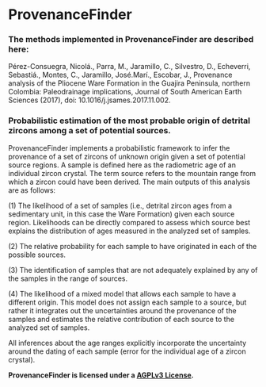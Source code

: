 # ProvenanceFinder

### The methods implemented in ProvenanceFinder are described here:

Pérez-Consuegra, Nicolá., Parra, M., Jaramillo, C., Silvestro, D., Echeverri, Sebastiá., Montes, C., Jaramillo, José.Marí., Escobar, J., Provenance analysis of the Pliocene Ware Formation in the Guajira Peninsula, northern Colombia: Paleodrainage implications, Journal of South American Earth Sciences (2017), doi: 10.1016/j.jsames.2017.11.002.


### Probabilistic estimation of the most probable origin of detrital zircons among a set of potential sources.

ProvenanceFinder implements a probabilistic framework to infer the provenance of a set of zircons of unknown origin given a
set of potential source regions. A sample is defined here as the radiometric age of an individual zircon crystal. The term source refers to the mountain range from which a zircon could have been derived.
The main outputs of this analysis are as follows: 

(1) The likelihood of a set of samples (i.e., detrital zircon ages from a sedimentary unit, in this case the Ware Formation) given each source region. Likelihoods can be directly compared to assess which source best explains the distribution of ages measured in the analyzed set of samples.

(2) The relative probability for each sample to have originated in each of the possible sources. 

(3) The identification of samples that are not adequately explained by any of the samples in the range of sources. 

(4) The likelihood of a mixed model that allows each sample to have a different origin. This model does not assign each
sample to a source, but rather it integrates out the uncertainties around the provenance of the samples and
estimates the relative contribution of each source to the analyzed set of samples. 

All inferences about the age ranges explicitly incorporate the uncertainty around the dating of each sample (error for the individual age of a zircon crystal).

**ProvenanceFinder is licensed under a [AGPLv3 License](https://tldrlegal.com/license/gnu-affero-general-public-license-v3-(agpl-3.0)#summary).**

